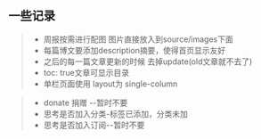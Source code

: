 ## 一些记录
> - 周报按需进行配图 图片直接放入到source/images下面 
> - 每篇博文要添加description摘要，使得首页显示友好
> - 之后的每一篇文章更新的时候 去掉update(old文章就不去了)
> - toc: true文章可显示目录
> - 单栏页面使用 layout为 single-column

> - donate 捐赠 --暂时不要
> - 思考是否加入分类-标签已添加，分类未加
> - 思考是否加入订阅--暂时不要
